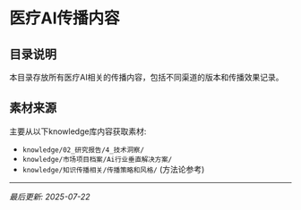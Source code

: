 # 医疗AI传播内容

## 目录说明
本目录存放所有医疗AI相关的传播内容，包括不同渠道的版本和传播效果记录。

## 素材来源
主要从以下knowledge库内容获取素材:
- `knowledge/02_研究报告/4_技术洞察/`
- `knowledge/市场项目档案/Ai行业垂直解决方案/`
- `knowledge/知识传播相关/传播策略和风格/` (方法论参考)

---
*最后更新: 2025-07-22*